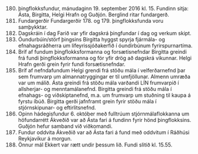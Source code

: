 180. þingflokksfundur, mánudaginn 19. september 2016 kl. 15.
Fundinn sitja: Ásta, Birgitta, Helgi Hrafn og Guðjón.
Berglind ritar fundargerð.
1. Fundargerðir
Fundargerðir 178. og 179. þingflokksfunda voru samþykktar.
2. Dagskráin í dag
Farið var yfir dagskrá þingfundar í dag og verkum skipt.
3. Óundurbúin/störf þingsins
Birgitta hyggst spyrja fjármála- og efnahagsráðherra um lífeyrissjóðakerfið í óundirbúnum
fyrirspurnartíma.
4. Bríf af fundum þingflokksformanna og forsætisnefndar
Birgitta greindi frá fundi þingflokksformanna og fór yfir drög að dagskrá vikunnar. Helgi Hrafn
gerði grein fyrir fundi forsætisnefndar.
5. Bríf af nefndafundum
Helgi grendi frá stöðu mála í velferðarnefnd þar sem frumvarp um almannatryggingar er til
umfjöllunar. Almenn umræða var um málið.
Ásta greindi frá stöðu mála varðandi LÍN frumvarpið í allsherjar- og menntamálanefnd. Birgitta
greindi frá stöðu mála í efnahags- og viðskiptanefnd, m.a. um frumvarp um stuðning til kaupa á
fyrstu íbúð. Birgitta gerði jafnframt grein fyrir stöðu mála í stjórnskipunar- og eftirlitsnefnd.
6. Opinn hádegisfundur 6. október með fulltrúum stjórnmálaflokkanna um
höfundarrétt
Ákveðið var að Ásta fari á fundinn fyrir hönd þingflokksins. Guðjón hefur samband við
viðkomandi.
7. Fundur oddvita
Ákveðið var að Ásta fari á fund með oddvitum í Ráðhúsi Reykjavíkur á morgun.
8. Önnur mál
Ekkert var rætt undir þessum lið.
Fundi slitið kl. 15.55.

